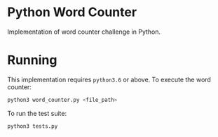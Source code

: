 # Python Word Counter

Implementation of word counter challenge in Python.

# Running

This implementation requires `python3.6` or above. To execute the word counter:

```sh
python3 word_counter.py <file_path>
```

To run the test suite:

```sh
python3 tests.py
```

